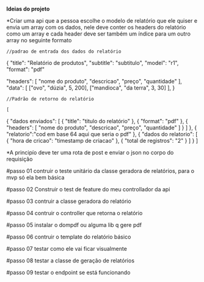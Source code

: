 **Ideias do projeto**

\*Criar uma api que a pessoa escolhe o modelo de relatório que ele quiser e envia um array com os
dados, nele deve conter os headers do relatório como um array e cada header deve ser também um índice para um outro array no seguinte formato

    //padrao de entrada dos dados do relatório

{
"title": "Relatório de produtos",
"subtitle": "subtitulo",
"model": "r1",
"format": "pdf"

"headers": [
"nome do produto",
"descricao",
"preço",
"quantidade"
],
"data": [
["ovo", "dúzia", 5, 200],
["mandioca", "da terra", 3, 30]
],
}

    //Padrão de retorno do relatório

    [

{
"dados enviados": [
{
"title": "titulo do relatório"
},
{
"format": "pdf"
},
{
"headers": [
"nome do produto",
"descricao",
"preço",
"quantidade"
]
}
]
},
{
"relatorio":"cod em base 64 aqui que seria o pdf"
},
{
"dados do relatorio": [
{
"hora de cricao": "timestamp de criacao"
},
{
"total de registros": "2"
}
]
}
]

\*A principío deve ter uma rota de post e enviar o json no corpo do requisição

#passo 01 contruir o teste unitário da classe geradora de relatórios, para o mvp só ela bem básica

#passo 02 Construir o test de feature do meu controllador da api

#passo 03 contruir a classe geradora do relatório

#passo 04 contruir o controller que retorna o relatório

#passo 05 instalar o dompdf ou alguma lib q gere pdf

#passo 06 contruir o template do relatório básico

#passo 07 testar como ele vai ficar visualmente

#passo 08 testar a classe de geração de relatórios

#passo 09 testar o endpoint se está funcionando
